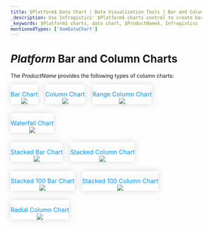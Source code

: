 ```yaml
---
title: $Platform$ Data Chart | Data Visualization Tools | Bar and Column Chart | Data Binding | Infragistics
_description: Use Infragistics' $Platform$ charts control to create bar and column charts such as bar chart, stacked column chart, waterfall chart and many more. Learn about our $ProductName$ graph types!
_keywords: $Platform$ charts, data chart, $ProductName$, Infragistics
mentionedTypes: ['XamDataChart']
---
```

# $Platform$ Bar and Column Charts

The $ProductName$ provides the following types of column charts:

<section class="feature__container">
    <style>
        .linkContent,
        .linkContent:hover {
            display: flex;
            flex-flow: column;
            align-items: center;
            box-shadow: none;
        }
        .link {
            display: inline-block;
            font-size: 1.0rem;
            color: #0099ff;
            cursor: pointer;
            padding-top: 1.0rem;
            margin-right: 1.0rem;
            margin-bottom: 1.5rem;
            box-shadow: 0 0 15px rgba(0,0,0,.15);
        }
        .link:hover {
            box-shadow: 0 0 15px rgba(0,0,0,.25);
        }
        .img {
            width: 250px;
            height: 250px;
            box-shadow: none;
        }
    </style>
    <body>
        <div class="link" href="data-chart-type-category-bar-series.md">
            <div class="linkContent">
                <div>Bar Chart</div>
                <img class="responsive-img" src="../images/charts/data-chart-type-category-bar-series.png">
            </div>
        </div>
        <div class="link" href="data-chart-type-category-column-series.md">
            <div class="linkContent">
                <div>Column Chart</div>
                <img class="responsive-img" src="../images/charts/data-chart-type-category-column-series.png">
            </div>
        </div>
        <div class="link" href="data-chart-type-range-column-series.md">
            <div class="linkContent">
                <div>Range Column Chart</div>
                <img class="responsive-img" src="../images/charts/data-chart-type-range-column-series.png">
            </div>
        </div>
        <div class="link" href="data-chart-type-category-waterfall-series.md">
            <div class="linkContent">
                <div>Waterfall Chart</div>
                <img class="responsive-img" src="../images/charts/data-chart-type-category-waterfall-series.png">
            </div>
        </div>
        <br>
        <div class="link" href="data-chart-type-stacked-bar-series.md">
            <div class="linkContent">
                <div>Stacked Bar Chart</div>
                <img class="responsive-img" src="../images/charts/data-chart-type-stacked-bar-series.png">
            </div>
        </div>
        <div class="link" href="data-chart-type-stacked-column-series.md">
            <div class="linkContent">
                <div>Stacked Column Chart</div>
                <img class="responsive-img" src="../images/charts/data-chart-type-stacked-column-series.png">
            </div>
        </div>
        <div class="link" href="data-chart-type-stacked-100-bar-series.md">
            <div class="linkContent">
                <div>Stacked 100 Bar Chart</div>
                <img class="responsive-img" src="../images/charts/data-chart-type-stacked-100-bar-series.png">
            </div>
        </div>
        <div class="link" href="data-chart-type-stacked-100-column-series.md">
            <div class="linkContent">
                <div>Stacked 100 Column Chart</div>
                <img class="responsive-img" src="../images/charts/data-chart-type-stacked-100-column-series.png">
            </div>
        </div>
        <br>
        <div class="link" href="data-chart-type-radial-column-series.md">
            <div class="linkContent">
                <div>Radial Column Chart</div>
                <img class="responsive-img" src="../images/charts/data-chart-type-radial-column-series.png">
            </div>
        </div>
    </body>
</section>
